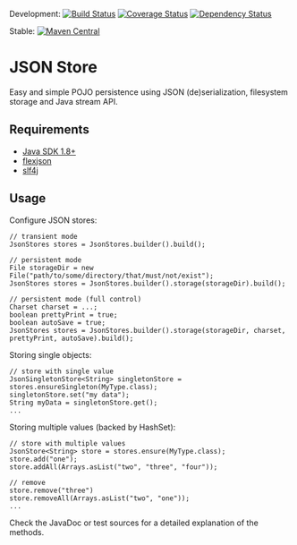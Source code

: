 Development: [![Build Status](https://secure.travis-ci.org/christiangroth/json-store.svg)](http://travis-ci.org/christiangroth/json-store)
[![Coverage Status](https://coveralls.io/repos/christiangroth/json-store/badge.svg?branch=develop)](https://coveralls.io/r/christiangroth/json-store?branch=develop)
[![Dependency Status](https://www.versioneye.com/user/projects/551efcaf971f7847ca0003e2/badge.svg?style=flat)](https://www.versioneye.com/user/projects/551efcaf971f7847ca0003e2)

Stable: [![Maven Central](https://maven-badges.herokuapp.com/maven-central/com.github.christiangroth/json-store/badge.svg)](http://search.maven.org/#artifactdetails|com.github.christiangroth|json-store)

JSON Store
=====================
Easy and simple POJO persistence using JSON (de)serialization, filesystem storage and Java stream API.

Requirements
------------

- [Java SDK 1.8+][1]
- [flexjson][2]
- [slf4j][3]

Usage
-----

Configure JSON stores:
	
	// transient mode
	JsonStores stores = JsonStores.builder().build();
	
	// persistent mode
	File storageDir = new File("path/to/some/directory/that/must/not/exist");
	JsonStores stores = JsonStores.builder().storage(storageDir).build();
	
	// persistent mode (full control)
	Charset charset = ...;
	boolean prettyPrint = true;
	boolean autoSave = true;
	JsonStores stores = JsonStores.builder().storage(storageDir, charset, prettyPrint, autoSave).build();

Storing single objects:

	// store with single value
	JsonSingletonStore<String> singletonStore = stores.ensureSingleton(MyType.class);	
	singletonStore.set("my data");
	String myData = singletonStore.get();
	...

Storing multiple values (backed by HashSet<T>):
	
	// store with multiple values
	JsonStore<String> store = stores.ensure(MyType.class);
	store.add("one");
	store.addAll(Arrays.asList("two", "three", "four"));
	
	// remove
	store.remove("three")
	store.removeAll(Arrays.asList("two", "one"));
	...

Check the JavaDoc or test sources for a detailed explanation of the methods.

[1]: http://www.oracle.com/technetwork/java/javase/downloads/index.html
[2]: http://flexjson.sourceforge.net/
[3]: http://www.slf4j.org/